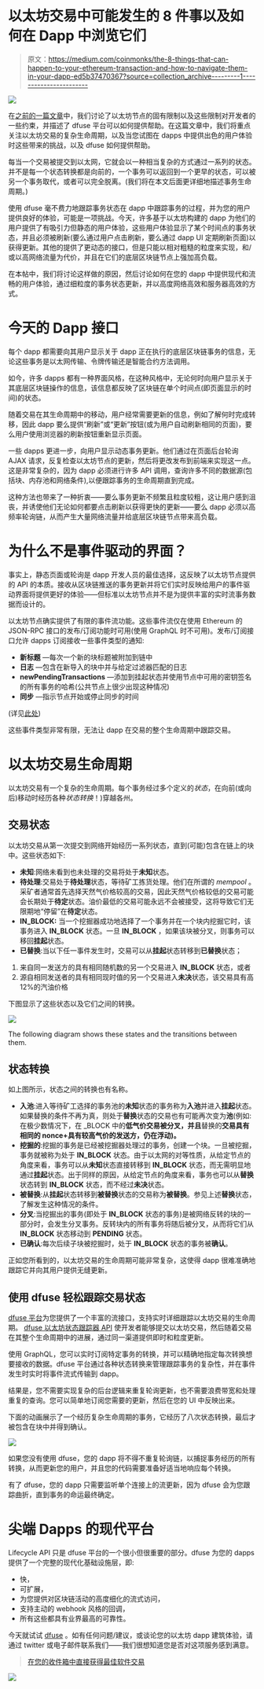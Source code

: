# 以太坊交易中可能发生的 8 件事以及如何在 Dapp 中浏览它们

> 原文：<https://medium.com/coinmonks/the-8-things-that-can-happen-to-your-ethereum-transaction-and-how-to-navigate-them-in-your-dapp-ed5b37470367?source=collection_archive---------1----------------------->

![](img/7e12f1fe73560101e0868064b2b44a36.png)

在[之前的一篇文章](/coinmonks/whats-wrong-with-dapps-on-ethereum-68d666645848)中，我们讨论了以太坊节点的固有限制以及这些限制对开发者的一些约束，并描述了 dfuse 平台可以如何提供帮助。在这篇文章中，我们将重点关注以太坊交易的复杂生命周期，以及当您试图在 dapps 中提供出色的用户体验时这些带来的挑战，以及 dfuse 如何提供帮助。

每当一个交易被提交到以太网，它就会以一种相当复杂的方式通过一系列的状态。并不是每一个状态转换都是向前的，一个事务可以返回到一个更早的状态，可以被另一个事务取代，或者可以完全脱离。(我们将在本文后面更详细地描述事务生命周期。)

使用 dfuse 毫不费力地跟踪事务状态在 dapp 中跟踪事务的过程，并为您的用户提供良好的体验，可能是一项挑战。今天，许多基于以太坊构建的 dapp 为他们的用户提供了有吸引力但静态的用户体验，这些用户体验显示了某个时间点的事务状态，并且必须被刷新(要么通过用户点击刷新，要么通过 dapp UI 定期刷新页面)以获得更新。其他的提供了更动态的接口，但是只能以相对粗糙的粒度来实现，和/或以高网络流量为代价，并且在它们的底层区块链节点上强加高负载。

在本帖中，我们将讨论这样做的原因，然后讨论如何在您的 dapp 中提供现代和流畅的用户体验，通过细粒度的事务状态更新，并以高度网络高效和服务器高效的方式。

# 今天的 Dapp 接口

每个 dapp 都需要向其用户显示关于 dapp 正在执行的底层区块链事务的信息，无论这些事务是以太网传输、令牌传输还是智能合约方法调用。

如今，许多 dapps 都有一种界面风格，在这种风格中，无论何时向用户显示关于其底层区块链操作的信息，该信息都反映了区块链在单个时间点(即页面显示的时间)的状态。

随着交易在其生命周期中的移动，用户经常需要更新的信息，例如了解何时完成转移，因此 dapp 要么提供“刷新”或“更新”按钮(或为用户自动刷新相同的页面)，要么用户使用浏览器的刷新按钮重新显示页面。

一些 dapps 更进一步，向用户显示动态事务更新。他们通过在页面后台轮询 AJAX 请求，反复检查以太坊节点的更新，然后将更改发布到前端来实现这一点。这是非常复杂的，因为 dapp 必须进行许多 API 调用，查询许多不同的数据源(包括块、内存池和网络条件),以便跟踪事务的生命周期直到完成。

这种方法也带来了一种折衷——要么事务更新不频繁且粒度较粗，这让用户感到沮丧，并诱使他们无论如何都要点击刷新以获得更快的更新——要么 dapp 必须以高频率轮询链，从而产生大量网络流量并给底层区块链节点带来高负载。

# 为什么不是事件驱动的界面？

事实上，静态页面或轮询是 dapp 开发人员的最佳选择，这反映了以太坊节点提供的 API 的本质。接收从区块链推送的事务更新并将它们实时反映给用户的事件驱动界面将提供更好的体验——但标准以太坊节点并不是为提供丰富的实时流事务数据而设计的。

以太坊节点确实提供了有限的事件流功能。这些事件流仅在使用 Ethereum 的 JSON-RPC 接口的发布/订阅功能时可用(使用 GraphQL 时不可用)。发布/订阅接口允许 dapps 订阅接收一些事件类型的通知:

*   **新标题** —每次一个新的块标题被附加到链中
*   **日志** —包含在新导入的块中并与给定过滤器匹配的日志
*   **newPendingTransactions** —添加到挂起状态并使用节点中可用的密钥签名的所有事务的哈希(公共节点上很少出现这种情况)
*   **同步** —指示节点开始或停止同步的时间

(详见[此处](https://github.com/ethereum/go-ethereum/wiki/RPC-PUB-SUB))

这些事件类型非常有限，无法让 dapp 在交易的整个生命周期中跟踪交易。

# 以太坊交易生命周期

以太坊交易有一个复杂的生命周期。每个事务经过多个定义的*状态*，在向前(或向后)移动时经历各种*状态转换*！)穿越各州。

## 交易状态

以太坊交易从第一次提交到网络开始经历一系列状态，直到(可能)包含在链上的块中。这些状态如下:

*   **未知**:网络未看到也未处理的交易将处于**未知**状态。
*   **待处理**:交易处于**待处理**状态，等待矿工拣货处理。他们在所谓的 *mempool* 。采矿者通常首先选择天然气价格较高的交易，因此天然气价格较低的交易可能会长期处于**待定**状态。油价最低的交易可能永远不会被接受，这将导致它们无限期地“停留”在**待定**状态。
*   **IN_BLOCK:** 当一个挖掘器成功地选择了一个事务并在一个块内挖掘它时，该事务进入 **IN_BLOCK** 状态。一旦 **IN_BLOCK** ，如果该块被分叉，则事务可以移回**挂起**状态。
*   **已替换**:当以下任一事件发生时，交易可以从**挂起**状态转移到**已替换**状态；

1.  来自同一发送方的具有相同随机数的另一个交易进入 **IN_BLOCK** 状态，或者
2.  源自相同发送者的具有相同现时值的另一个交易进入**未决**状态，该交易具有高 12%的汽油价格

下图显示了这些状态以及它们之间的转换。

![](img/284ea656f26d476185ac96b725920942.png)

The following diagram shows these states and the transitions between them.

## 状态转换

如上图所示，状态之间的转换也有名称。

*   **入池**:进入等待矿工选择的事务池的**未知**状态的事务称为**入池**并进入**挂起**状态。如果替换的条件不再为真，则处于**替换**状态的交易也有可能再次变为**池**(例如:在极少数情况下，在 _BLOCK 中的**低气价交易被分叉，并且**替换的**交易具有相同的 nonce+具有较高气价的发送方，仍在浮动)。**
*   **挖掘的**:挖掘的事务是已经被挖掘器处理过的事务，创建一个块。一旦被挖掘，事务就被称为处于 **IN_BLOCK** 状态。由于以太网的对等性质，从给定节点的角度来看，事务可以从**未知**状态直接转移到 **IN_BLOCK** 状态，而无需明显地通过**挂起**状态。出于同样的原因，从给定节点的角度来看，事务也可以从**替换**状态转到 **IN_BLOCK** 状态，而不经过**未决**状态。
*   **被替换**:从**挂起**状态转移到**被替换**状态的交易称为**被替换**。参见上述**替换**状态，了解发生这种情况的条件。
*   **分叉**:当挖掘出的事务(即处于 **IN_BLOCK** 状态的事务)是被网络反转的块的一部分时，会发生分叉事务。反转块内的所有事务将随后被分叉，从而将它们从 **IN_BLOCK** 状态移动到 **PENDING** 状态。
*   **已确认**:每次后续子块被挖掘时，处于 **IN_BLOCK** 状态的事务被**确认**。

正如您所看到的，以太坊交易的生命周期可能非常复杂，这使得 dapp 很难准确地跟踪它并向其用户提供无缝更新。

## 使用 dfuse 轻松跟踪交易状态

[dfuse 平台](https://www.dfuse.io/en)为您提供了一个丰富的流接口，支持实时详细跟踪以太坊交易的生命周期。 [dfuse 以太坊状态跟踪器 API](https://docs.dfuse.io/guides/ethereum/concepts/trx_lifecycle/) 使开发者能够提交以太坊交易，然后随着交易在其整个生命周期中的进展，通过同一渠道提供即时和粒度更新。

使用 GraphQL，您可以实时订阅特定事务的转换，并可以精确地指定每次转换想要接收的数据。dfuse 平台通过各种状态转换来管理跟踪事务的复杂性，并在事件发生时实时将事件流式传输到 dapp。

结果是，您不需要实现复杂的后台逻辑来重复轮询更新，也不需要浪费带宽和处理重复的查询。您可以简单地订阅您需要的更新，然后在您的 UI 中反映出来。

下面的动画展示了一个经历复杂生命周期的事务，它经历了八次状态转换，最后才被包含在块中并得到确认。

![](img/e9d87be1cb38c7cbeaf0e863d838ecbc.png)

如果您没有使用 dfuse，您的 dapp 将不得不重复轮询链，以捕捉事务经历的所有转换，从而更新您的用户，并且您的代码需要准备好适当地响应每个转换。

有了 dfuse，您的 dapp 只需要监听单个连接上的流更新，因为 dfuse 会为您跟踪曲折，直到事务的命运最终确定。

# 尖端 Dapps 的现代平台

Lifecycle API 只是 dfuse 平台的一个很小但很重要的部分。dfuse 为您的 dapps 提供了一个完整的现代化基础设施层，即:

*   快，
*   可扩展，
*   为您提供对区块链活动的高度细化的流式访问，
*   支持主动的 webhook 风格的回调，
*   所有这些都具有业界最高的可靠性。

今天就试试 [dfuse](http://www.dfuse.io) 。如有任何问题/建议，或谈论您的以太坊 dapp 建筑体验，请通过 twitter 或电子邮件联系我们——我们很想知道您是否对这项服务感到满意。

> [在您的收件箱中直接获得最佳软件交易](https://coincodecap.com/?utm_source=coinmonks)

[![](img/7c0b3dfdcbfea594cc0ae7d4f9bf6fcb.png)](https://coincodecap.com/?utm_source=coinmonks)